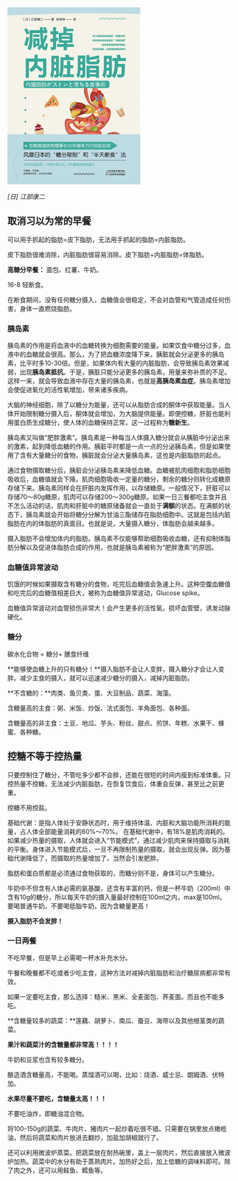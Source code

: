 

<img src="https://raw.githubusercontent.com/ericxiao417/Pics/main/202304082109206.jpg" alt="51g9JjmmdZL" style="zoom: 50%;" />

*[日] 江部康二*

## 取消习以为常的早餐



可以用手抓起的脂肪=皮下脂肪，无法用手抓起的脂肪=内脏脂肪。

皮下脂肪很难消除，内脏脂肪很容易消除。皮下脂肪+内脏脂肪=体脂肪。

**高糖分早餐：** 面包、红薯、牛奶。

16-8 轻断食。

在断食期间，没有任何糖分摄入，血糖值会很稳定，不会对血管和气管造成任何伤害，身体一直燃烧脂肪。

### 胰岛素

胰岛素的作用是将血液中的血糖转换为细胞需要的能量。如果饮食中糖分过多，血液中的血糖就会很高。那么，为了把血糖浓度降下来，胰脏就会分泌更多的胰岛素，比平时多10-30倍。但是，如果体内有大量的内脏脂肪，会导致胰岛素效果减弱，出现**胰岛素抵抗**。于是，胰脏只能分泌更多的胰岛素，用量来弥补质的不足。这样一来，就会导致血液中存在大量的胰岛素，也就是**高胰岛素血症**。胰岛素增加会使促进氧化的活性氧增加，带来诸多疾病。

大脑的神经细胞，除了以糖分为能量，还可以从脂肪合成的酮体中获取能量。当人体开始限制糖分摄入后，酮体就会增加，为大脑提供能量。即便控糖，肝脏也能利用蛋白质生成糖分，使人体的血糖保持正常，这一过程称为**糖新生**。

胰岛素又叫做“肥胖激素”。胰岛素是一种每当人体摄入糖分就会从胰脏中分泌出来的激素，起到降低血糖的作用。胰脏平时都是一点一点的分泌胰岛素，但是如果使用了含有大量糖分的食物，胰脏就会分泌大量胰岛素，这也是内脏脂肪的起点。

通过食物摄取糖分后，胰脏会分泌胰岛素来降低血糖。血糖被肌肉细胞和脂肪细胞吸收后，血糖值就会下降。肌肉细胞吸收一定量的糖分，剩余的糖分则转化成糖原存储下来。胰岛素同样会在肝脏内发挥作用，以存储糖原。一般情况下，肝脏可以存储70～80g糖原，肌肉可以存储200～300g糖原。如果一日三餐都吃主食并且不怎么活动的话，肌肉和肝脏中的糖原储备就会一直处于**满额**的状态。在满额的状态下，胰岛素就会开始将糖分分解为甘油三酯储存在脂肪细胞中。这就是包括内脏脂肪在内的体脂肪的真面目。也就是说，大量摄入糖分，体脂肪会越来越多。

摄入脂肪不会增加体内的脂肪。胰岛素不仅能够帮助细胞吸收血糖，还有抑制体脂肪分解以及促进体脂肪合成的作用，也就是胰岛素被称为“肥胖激素”的原因。

### 血糖值异常波动

饥饿的时候如果摄取含有糖分的食物，吃完后血糖值会急速上升。这种空腹血糖值和吃完后的血糖值相差巨大，被称为血糖值异常波动，Glucose spike。

血糖值异常波动对血管损伤非常大！会产生更多的活性氧，损坏血管壁，诱发动脉硬化。

### 糖分

碳水化合物 = 糖分+ 膳食纤维

**能够使血糖上升的只有糖分！**摄入脂肪不会让人变胖，摄入糖分才会让人变胖。减少主食的摄入，就可以迅速减少糖分的摄入，减掉内脏脂肪。

**不含糖的：**肉类、鱼贝类、蛋、大豆制品、蔬菜、海藻。

含糖量高的主食：粥、米饭、炒饭、法式面包、羊角面包、各种面。

含糖量高的非主食：土豆、地瓜、芋头、粉丝、甜点、煎饼、年糕、水果干、蜂蜜、各种糖。



## 控糖不等于控热量

只要控制住了糖分，不管吃多少都不会胖，还能在很短的时间内瘦到标准体重。只控热量不控糖，无法减少内脏脂肪，在恢复饮食后，体重会反弹，甚至比之前更重。

控糖不用控盐。

基础代谢：是指人体处于安静状态时，用于维持体温、内脏和大脑功能所消耗的能量，占人体全部能量消耗的60%～70%。 在基础代谢中，有18%是肌肉消耗的。如果减少热量的摄取，人体就会进入“节能模式”，通过减少肌肉来保持摄取与消耗的平衡。身体进入节能模式后，一旦不再限制热量的摄取，就会出现反弹。因为基础代谢降低了，而摄取的热量增加了，当然会引发肥胖。

脂肪和蛋白质都是必须通过食物获取的，而糖分则不是，身体可以产生糖分。

牛奶中不但含有人体必需的氨基酸，还含有丰富的钙，但是一杯牛奶（200ml）中含有10g的糖分，所以每天牛奶的摄入量最好控制在100ml之内，max是100ml。要喝普通牛奶，不要喝低脂牛奶，因为含糖量更高！

**摄入脂肪不会发胖！**

### 一日两餐

不吃早餐，但是早上必需喝一杯水补充水分。

午餐和晚餐都不吃或者少吃主食，这种方法对减掉内脏脂肪和治疗糖尿病都非常有效。

如果一定要吃主食，那么选择：糙米、黑米、全麦面包、荞麦面。而且也不能多吃。

**含糖量较多的蔬菜：**莲藕、胡萝卜、南瓜、蚕豆、海带以及其他根茎类的蔬菜。

**果汁和蔬菜汁的含糖量都非常高！！！！**

牛奶和豆浆也含有较多糖分。

酿造酒含糖量高，不能喝。蒸馏酒可以喝，比如：烧酒、威士忌、朗姆酒、伏特加。

**水果尽量不要吃，含糖量太高！！！**

不要吃油炸，即糖油混合物。

将100-150g的蔬菜、牛肉片、猪肉片一起炒着吃很不错。只需要在锅里放点橄榄油，然后将蔬菜和肉片放进去翻炒，加盐加胡椒就行了。 

还可以利用微波炉蒸菜。把蔬菜放在耐热碗里，盖上一层肉片，然后直接放入微波炉加热。蔬菜中的水分有助于蒸熟肉片。加热好之后，加上低糖的调味料即可。除了肉之外，还可以用鲑鱼、鳕鱼等。



